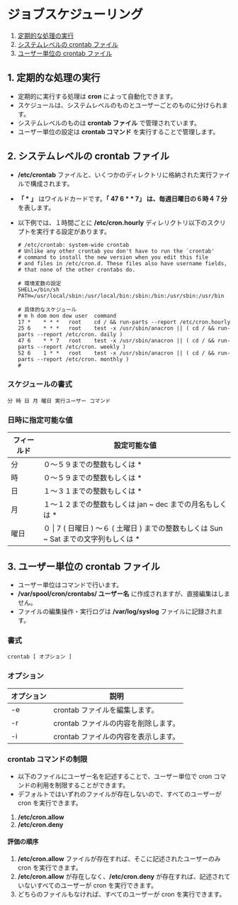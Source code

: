# ジョブスケジューリング
1. [定期的な処理の実行](#anchor1)
2. [システムレベルの crontab ファイル](#anchor2)
3. [ユーザー単位の crontab ファイル](#anchor3)

<a id="anchor1"></a>

## 1. 定期的な処理の実行
 - 定期的に実行する処理は **cron** によって自動化できます。
 - スケジュールは、システムレベルのものとユーザーごとのものに分けられます。
 - システムレベルのものは **crontab ファイル** で管理されています。
 - ユーザー単位の設定は **crontab コマンド** を実行することで管理します。

<a id="anchor2"></a>

## 2. システムレベルの crontab ファイル
 - **/etc/crontab** ファイルと、いくつかのディレクトリに格納された実行ファイルで構成されます。
 - **「 * 」** はワイルドカードです。**「 47 6 * * 7」 は、毎週日曜日の６時４７分**を表します。
 - 以下例では、１時間ごとに **/etc/cron.hourly** ディレリクトリ以下のスクリプトを実行する設定があります。

    ```:設定例
    # /etc/crontab: system-wide crontab
    # Unlike any other crontab you don't have to run the `crontab'
    # command to install the new version when you edit this file
    # and files in /etc/cron.d. These files also have username fields,
    # that none of the other crontabs do.

    # 環境変数の設定
    SHELL=/bin/sh
    PATH=/usr/local/sbin:/usr/local/bin:/sbin:/bin:/usr/sbin:/usr/bin

    # 具体的なスケジュール
    # m h dom mon dow user  command
    17 *    * * *   root    cd / && run-parts --report /etc/cron.hourly
    25 6    * * *   root    test -x /usr/sbin/anacron || ( cd / && run-parts --report /etc/cron. daily )
    47 6    * * 7   root    test -x /usr/sbin/anacron || ( cd / && run-parts --report /etc/cron. weekly )
    52 6    1 * *   root    test -x /usr/sbin/anacron || ( cd / && run-parts --report /etc/cron. monthly )
    #
    ```

### スケジュールの書式

 ```:書式
 分 時 日 月 曜日 実行ユーザー コマンド
 ```

### 日時に指定可能な値

|フィールド|設定可能な値|
|----|----|
|分|０～５９までの整数もしくは *|
|時|０～５９までの整数もしくは *|
|日|１～３１までの整数もしくは *|
|月|１～１２までの整数もしくは jan ~ dec までの月名もしくは *|
|曜日|０ \| 7 ( 日曜日 ) ～６ ( 土曜日 ) までの整数もしくは Sun ~ Sat までの文字列もしくは *|

<a id="anchor3"></a>

## 3. ユーザー単位の crontab ファイル
 - ユーザー単位はコマンドで行います。
 - **/var/spool/cron/crontabs/ ユーザー名** に作成されますが、直接編集はしません。
 - ファイルの編集操作・実行ログは **/var/log/syslog** ファイルに記録されます。

### 書式

 ```:コマンド書式
 crontab [ オプション ]
 ```

### オプション

|オプション|説明|
|---|---|
|-e|crontab ファイルを編集します。|
|-r|crontab ファイルの内容を削除します。|
|-i|crontab ファイルの内容を表示します。|

### crontab コマンドの制限
 - 以下のファイルにユーザー名を記述することで、ユーザー単位で cron コマンドの利用を制限することができます。
 - デフォルトではいずれのファイルが存在しないので、すべてのユーザーが cron を実行できます。
1. **/etc/cron.allow**
2. **/etc/cron.deny**

#### 評価の順序
1. **/etc/cron.allow** ファイルが存在すれば、そこに記述されたユーザーのみ cron を実行できます。
2. **/etc/cron.allow** が存在しなく、**/etc/cron.deny** が存在すれば、記述されていないすべてのユーザーが cron を実行できます。
3. どちらのファイルもなければ、すべてのユーザーが cron を実行できます。
